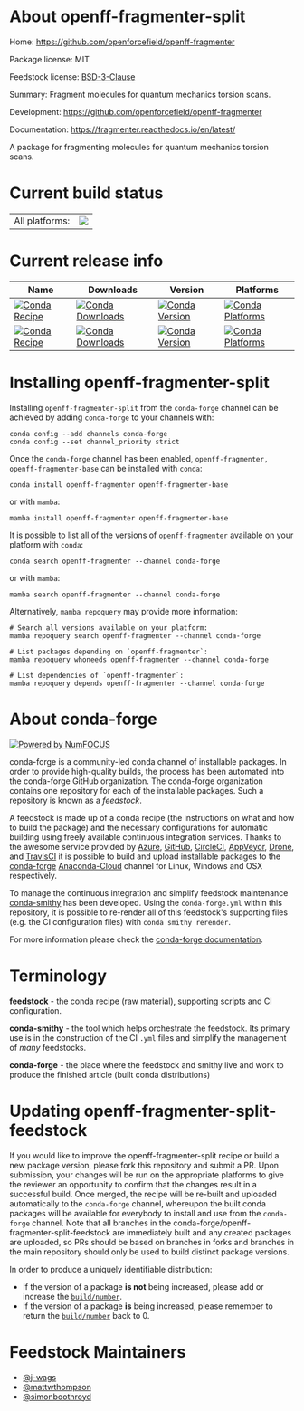 About openff-fragmenter-split
=============================

Home: https://github.com/openforcefield/openff-fragmenter

Package license: MIT

Feedstock license: [BSD-3-Clause](https://github.com/conda-forge/openff-fragmenter-feedstock/blob/main/LICENSE.txt)

Summary: Fragment molecules for quantum mechanics torsion scans.

Development: https://github.com/openforcefield/openff-fragmenter

Documentation: https://fragmenter.readthedocs.io/en/latest/

A package for fragmenting molecules for quantum mechanics torsion scans.


Current build status
====================


<table><tr><td>All platforms:</td>
    <td>
      <a href="https://dev.azure.com/conda-forge/feedstock-builds/_build/latest?definitionId=13257&branchName=main">
        <img src="https://dev.azure.com/conda-forge/feedstock-builds/_apis/build/status/openff-fragmenter-feedstock?branchName=main">
      </a>
    </td>
  </tr>
</table>

Current release info
====================

| Name | Downloads | Version | Platforms |
| --- | --- | --- | --- |
| [![Conda Recipe](https://img.shields.io/badge/recipe-openff--fragmenter-green.svg)](https://anaconda.org/conda-forge/openff-fragmenter) | [![Conda Downloads](https://img.shields.io/conda/dn/conda-forge/openff-fragmenter.svg)](https://anaconda.org/conda-forge/openff-fragmenter) | [![Conda Version](https://img.shields.io/conda/vn/conda-forge/openff-fragmenter.svg)](https://anaconda.org/conda-forge/openff-fragmenter) | [![Conda Platforms](https://img.shields.io/conda/pn/conda-forge/openff-fragmenter.svg)](https://anaconda.org/conda-forge/openff-fragmenter) |
| [![Conda Recipe](https://img.shields.io/badge/recipe-openff--fragmenter--base-green.svg)](https://anaconda.org/conda-forge/openff-fragmenter-base) | [![Conda Downloads](https://img.shields.io/conda/dn/conda-forge/openff-fragmenter-base.svg)](https://anaconda.org/conda-forge/openff-fragmenter-base) | [![Conda Version](https://img.shields.io/conda/vn/conda-forge/openff-fragmenter-base.svg)](https://anaconda.org/conda-forge/openff-fragmenter-base) | [![Conda Platforms](https://img.shields.io/conda/pn/conda-forge/openff-fragmenter-base.svg)](https://anaconda.org/conda-forge/openff-fragmenter-base) |

Installing openff-fragmenter-split
==================================

Installing `openff-fragmenter-split` from the `conda-forge` channel can be achieved by adding `conda-forge` to your channels with:

```
conda config --add channels conda-forge
conda config --set channel_priority strict
```

Once the `conda-forge` channel has been enabled, `openff-fragmenter, openff-fragmenter-base` can be installed with `conda`:

```
conda install openff-fragmenter openff-fragmenter-base
```

or with `mamba`:

```
mamba install openff-fragmenter openff-fragmenter-base
```

It is possible to list all of the versions of `openff-fragmenter` available on your platform with `conda`:

```
conda search openff-fragmenter --channel conda-forge
```

or with `mamba`:

```
mamba search openff-fragmenter --channel conda-forge
```

Alternatively, `mamba repoquery` may provide more information:

```
# Search all versions available on your platform:
mamba repoquery search openff-fragmenter --channel conda-forge

# List packages depending on `openff-fragmenter`:
mamba repoquery whoneeds openff-fragmenter --channel conda-forge

# List dependencies of `openff-fragmenter`:
mamba repoquery depends openff-fragmenter --channel conda-forge
```


About conda-forge
=================

[![Powered by
NumFOCUS](https://img.shields.io/badge/powered%20by-NumFOCUS-orange.svg?style=flat&colorA=E1523D&colorB=007D8A)](https://numfocus.org)

conda-forge is a community-led conda channel of installable packages.
In order to provide high-quality builds, the process has been automated into the
conda-forge GitHub organization. The conda-forge organization contains one repository
for each of the installable packages. Such a repository is known as a *feedstock*.

A feedstock is made up of a conda recipe (the instructions on what and how to build
the package) and the necessary configurations for automatic building using freely
available continuous integration services. Thanks to the awesome service provided by
[Azure](https://azure.microsoft.com/en-us/services/devops/), [GitHub](https://github.com/),
[CircleCI](https://circleci.com/), [AppVeyor](https://www.appveyor.com/),
[Drone](https://cloud.drone.io/welcome), and [TravisCI](https://travis-ci.com/)
it is possible to build and upload installable packages to the
[conda-forge](https://anaconda.org/conda-forge) [Anaconda-Cloud](https://anaconda.org/)
channel for Linux, Windows and OSX respectively.

To manage the continuous integration and simplify feedstock maintenance
[conda-smithy](https://github.com/conda-forge/conda-smithy) has been developed.
Using the ``conda-forge.yml`` within this repository, it is possible to re-render all of
this feedstock's supporting files (e.g. the CI configuration files) with ``conda smithy rerender``.

For more information please check the [conda-forge documentation](https://conda-forge.org/docs/).

Terminology
===========

**feedstock** - the conda recipe (raw material), supporting scripts and CI configuration.

**conda-smithy** - the tool which helps orchestrate the feedstock.
                   Its primary use is in the construction of the CI ``.yml`` files
                   and simplify the management of *many* feedstocks.

**conda-forge** - the place where the feedstock and smithy live and work to
                  produce the finished article (built conda distributions)


Updating openff-fragmenter-split-feedstock
==========================================

If you would like to improve the openff-fragmenter-split recipe or build a new
package version, please fork this repository and submit a PR. Upon submission,
your changes will be run on the appropriate platforms to give the reviewer an
opportunity to confirm that the changes result in a successful build. Once
merged, the recipe will be re-built and uploaded automatically to the
`conda-forge` channel, whereupon the built conda packages will be available for
everybody to install and use from the `conda-forge` channel.
Note that all branches in the conda-forge/openff-fragmenter-split-feedstock are
immediately built and any created packages are uploaded, so PRs should be based
on branches in forks and branches in the main repository should only be used to
build distinct package versions.

In order to produce a uniquely identifiable distribution:
 * If the version of a package **is not** being increased, please add or increase
   the [``build/number``](https://docs.conda.io/projects/conda-build/en/latest/resources/define-metadata.html#build-number-and-string).
 * If the version of a package **is** being increased, please remember to return
   the [``build/number``](https://docs.conda.io/projects/conda-build/en/latest/resources/define-metadata.html#build-number-and-string)
   back to 0.

Feedstock Maintainers
=====================

* [@j-wags](https://github.com/j-wags/)
* [@mattwthompson](https://github.com/mattwthompson/)
* [@simonboothroyd](https://github.com/simonboothroyd/)

